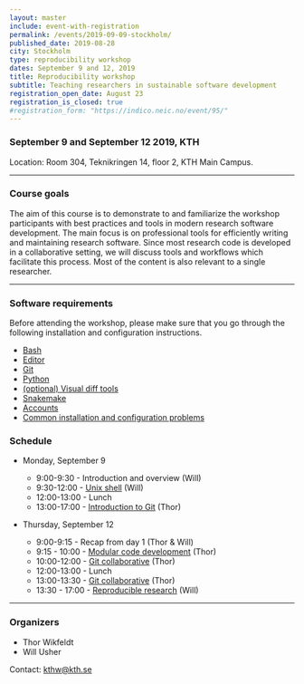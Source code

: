 ```yaml
---
layout: master
include: event-with-registration
permalink: /events/2019-09-09-stockholm/
published_date: 2019-08-28
city: Stockholm
type: reproducibility workshop
dates: September 9 and 12, 2019
title: Reproducibility workshop
subtitle: Teaching researchers in sustainable software development
registration_open_date: August 23
registration_is_closed: true
#registration_form: "https://indico.neic.no/event/95/"
---
```


### September 9 and September 12 2019, KTH 

Location: Room 304, Teknikringen 14, floor 2, KTH Main Campus.

---

### Course goals

The aim of this course is to demonstrate to and familiarize
the workshop participants with best practices and tools in modern research
software development. The main focus is on professional tools
for efficiently writing and maintaining research software.
Since most research code is developed in a collaborative
setting, we will discuss tools and workflows which facilitate
this process. Most of the content is also relevant to
a single researcher.

---

### Software requirements

Before attending the workshop, please make sure that you 
go through the following installation and configuration instructions.

- [Bash](https://coderefinery.github.io/installation/bash/)
- [Editor](https://coderefinery.github.io/installation/editors/)
- [Git](https://coderefinery.github.io/installation/git/)
- [Python](https://coderefinery.github.io/installation/python/)
- [(optional) Visual diff tools](https://coderefinery.github.io/installation/difftools/)
- [Snakemake](https://coderefinery.github.io/installation/snakemake)
- [Accounts](https://coderefinery.github.io/installation/#accounts)
- [Common installation and configuration problems](https://coderefinery.github.io/installation/troubleshooting/)

### Schedule

- Monday, September 9
  - 9:00-9:30 - Introduction and overview (Will)
  - 9:30-12:00 - [Unix shell](https://swcarpentry.github.io/shell-novice/) (Will)
  - 12:00-13:00 - Lunch  
  - 13:00-17:00 - [Introduction to Git](https://coderefinery.github.io/git-intro/) (Thor)

- Thursday, September 12
  - 9:00-9:15 - Recap from day 1 (Thor & Will)
  - 9:15 - 10:00 - [Modular code development](https://cicero.xyz/v3/remark/0.14.0/github.com/coderefinery/modular-code-development/master/talk.md/) (Thor)
  - 10:00-12:00 - [Git collaborative](https://coderefinery.github.io/git-collaborative/) (Thor)
  - 12:00-13:00 - Lunch
  - 13:00-13:30 - [Git collaborative](https://coderefinery.github.io/git-collaborative/) (Thor)
  - 13:30 - 17:00 - [Reproducible research](https://coderefinery.github.io/reproducible-research/) (Will)

---

### Organizers

- Thor Wikfeldt
- Will Usher

Contact: kthw@kth.se
